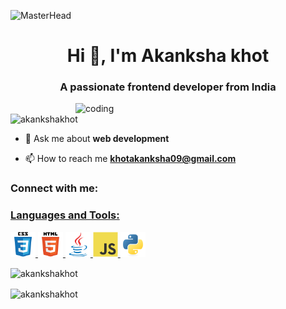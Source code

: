 ![MasterHead](https://camo.githubusercontent.com/48ec00ed4c84e771db4a1db90b56352923a8d644452a32b434d68e97006c9337/68747470733a2f2f63686b736b696c6c732e636f6d2f77702d636f6e74656e742f75706c6f6164732f323032302f30342f504e432d416e696d617465642d42616e6e6572732e676966)
<h1 align="center">Hi 👋, I'm Akanksha khot</h1>
<h3 align="center">A passionate frontend developer from India</h3>
<img align="right" alt="coding" width=400 src="https://cdn.dribbble.com/users/1162077/screenshots/3848914/programmer.gif">

<p align="left"> <img src="https://komarev.com/ghpvc/?username=akankshakhot&label=Profile%20views&color=0e75b6&style=flat" alt="akankshakhot" /> </p>

- 💬 Ask me about **web development**

- 📫 How to reach me **khotakanksha09@gmail.com**

<h3 align="left">Connect with me:</h3>
<p>
<a href="https://linkedin.com/in/Akanksha khot ><img height="32" width="32" src="https://cdn.jsdelivr.net/npm/simple-icons@v8/icons/linkedin.svg" />
<a href="https://instagram.com/akankshakhot_ ><img height="32" width="32" src="https://cdn.jsdelivr.net/npm/simple-icons@v8/icons/instagram.svg" />
<a href="https://gmail.com/in/khotakanksha09@gmail.com ><img height="32" width="32" src="https://cdn.jsdelivr.net/npm/simple-icons@v8/icons/gmail.svg" />


</p>
<p align="left">
</p>

<h3 align="left">Languages and Tools:</h3>
<p align="left"> <a href="https://www.w3schools.com/css/" target="_blank" rel="noreferrer"> <img src="https://raw.githubusercontent.com/devicons/devicon/master/icons/css3/css3-original-wordmark.svg" alt="css3" width="40" height="40"/> </a> <a href="https://www.w3.org/html/" target="_blank" rel="noreferrer"> <img src="https://raw.githubusercontent.com/devicons/devicon/master/icons/html5/html5-original-wordmark.svg" alt="html5" width="40" height="40"/> </a> <a href="https://www.java.com" target="_blank" rel="noreferrer"> <img src="https://raw.githubusercontent.com/devicons/devicon/master/icons/java/java-original.svg" alt="java" width="40" height="40"/> </a> <a href="https://developer.mozilla.org/en-US/docs/Web/JavaScript" target="_blank" rel="noreferrer"> <img src="https://raw.githubusercontent.com/devicons/devicon/master/icons/javascript/javascript-original.svg" alt="javascript" width="40" height="40"/> </a> <a href="https://www.python.org" target="_blank" rel="noreferrer"> <img src="https://raw.githubusercontent.com/devicons/devicon/master/icons/python/python-original.svg" alt="python" width="40" height="40"/> </a> </p>

<p><img align="center" src="https://github-readme-stats.vercel.app/api/top-langs?username=akankshakhot&show_icons=true&locale=en&layout=compact" alt="akankshakhot" /></p>

<p><img align="center" src="https://github-readme-streak-stats.herokuapp.com/?user=akankshakhot&" alt="akankshakhot" /></p>
